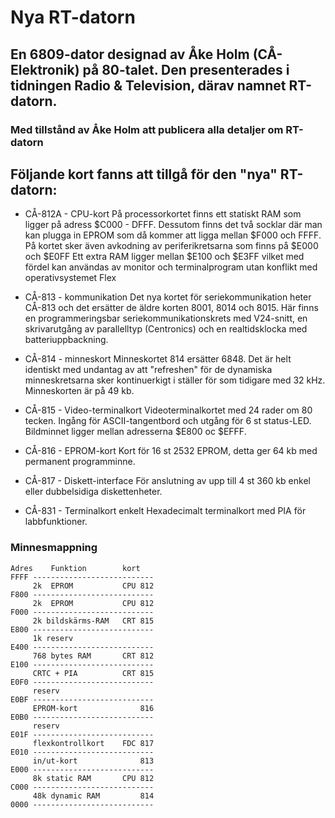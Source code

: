 # Nya RT-datorn
## En 6809-dator designad av Åke Holm (CÅ-Elektronik) på 80-talet. Den presenterades i tidningen Radio & Television, därav namnet RT-datorn.
### Med tillstånd av Åke Holm att publicera alla detaljer om RT-datorn

## Följande kort fanns att tillgå för den "nya" RT-datorn:

* CÅ-812A - CPU-kort
På processorkortet finns ett statiskt RAM som ligger på adress $C000 - DFFF.
Dessutom finns det två socklar där man kan plugga in EPROM som då kommer att ligga mellan $F000 och FFFF. På kortet sker även avkodning av periferikretsarna som finns på $E000 och $E0FF Ett extra RAM ligger mellan $E100 och $E3FF vilket med fördel kan användas av monitor och terminalprogram utan konflikt med operativsystemet Flex

* CÅ-813 - kommunikation
Det nya kortet för seriekommunikation heter CÅ-813 och det ersätter de äldre korten 8001, 8014 och 8015.
Här finns en programmeringsbar seriekommunikationskrets med V24-snitt, en skrivarutgång av parallelltyp
(Centronics) och en realtidsklocka med batteriuppbackning.

* CÅ-814 - minneskort
Minneskortet 814 ersätter 6848. Det är helt identiskt med undantag av att "refreshen" för de dynamiska minneskretsarna sker kontinuerkigt i ställer för som tidigare med 32 kHz. Minneskorten är på 49 kb.

* CÅ-815 - Video-terminalkort
Videoterminalkortet med 24 rader om 80 tecken. Ingång för ASCII-tangentbord och utgång för 6 st status-LED. Bildminnet ligger mellan adresserna $E800 oc $EFFF.

* CÅ-816 - EPROM-kort
Kort för 16 st 2532 EPROM, detta ger 64 kb med permanent programminne.

* CÅ-817 - Diskett-interface
För anslutning av upp till 4 st 360 kb enkel eller dubbelsidiga diskettenheter.

* CÅ-831 - Terminalkort enkelt
Hexadecimalt terminalkort med PIA för labbfunktioner.


### Minnesmappning
```
Adres    Funktion        kort
FFFF ---------------------------
     2k  EPROM           CPU 812
F800 ---------------------------
     2k  EPROM           CPU 812
F000 ---------------------------
     2k bildskärms-RAM   CRT 815
E800 ---------------------------
     1k reserv
E400 ---------------------------
     768 bytes RAM       CRT 812
E100 ---------------------------
     CRTC + PIA          CRT 815
E0F0 ---------------------------
     reserv
E0BF ---------------------------
     EPROM-kort              816
E0B0 ---------------------------
     reserv
E01F ---------------------------
     flexkontrollkort    FDC 817
E010 ---------------------------
     in/ut-kort              813
E000 ---------------------------
     8k static RAM       CPU 812
C000 ---------------------------
     48k dynamic RAM         814
0000 ---------------------------
```